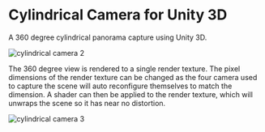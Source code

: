 # Cylindrical Camera for Unity 3D

A 360 degree cylindrical panorama capture using Unity 3D.

![cylindrical camera 2](https://cloud.githubusercontent.com/assets/166915/15828438/36637fe4-2c07-11e6-92a4-d86daba7a8ed.gif)

The 360 degree view is rendered to a single render texture. The pixel dimensions of the render texture can be changed as the four camera used to capture the scene will auto reconfigure themselves to match the dimension. A shader can then be applied to the render texture, which will unwraps the scene so it has near no distortion.

![cylindrical camera 3](https://cloud.githubusercontent.com/assets/166915/15854251/d1df2420-2ca0-11e6-8a6a-670531a7c8e1.gif)
